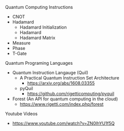 
Quantum Computing Instructions
* CNOT
* Hadamard
  * Hadamard Initialization
  * Hadamard 
  * Hadamard Matrix
* Measure
* Phase
* T-Gate



Quantum Programing Languages
* Quantum Instruction Langauge (Quil)
  * A Practical Quantum Instruction Set Architecture
    * https://arxiv.org/abs/1608.03355
  * pyQuil
    * https://github.com/rigetticomputing/pyquil
* Forest (An API for quantum computing in the cloud)
  * https://www.rigetti.com/index.php/forest



Youtube Videos
* https://www.youtube.com/watch?v=ZN0lhYU1f5Q
